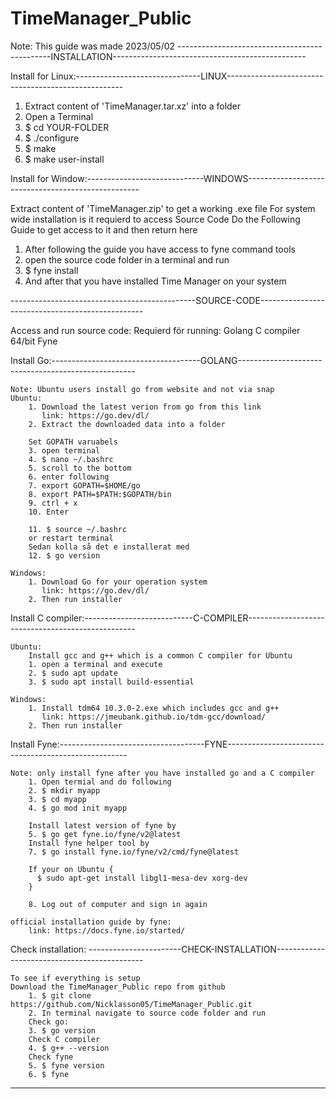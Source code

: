 # TimeManager_Public

Note: This guide was made 2023/05/02
----------------------------------------------INSTALLATION------------------------------------------------


Install for Linux:-------------------------------LINUX----------------------------------------------------

1. Extract content of 'TimeManager.tar.xz' into a folder 
2. Open a Terminal
3. $ cd YOUR-FOLDER
4. $ ./configure
5. $ make
6. $ make user-install

Install for Window:-----------------------------WINDOWS---------------------------------------------------

Extract content of 'TimeManager.zip' to get a working .exe file
For system wide installation is it requierd to access Source Code
Do the Following Guide to get access to it and then return here
1. After following the guide you have access to fyne command tools
2. open the source code folder in a terminal and run
3. $ fyne install
4. And after that you have installed Time Manager on your system

----------------------------------------------SOURCE-CODE-------------------------------------------------

Access and run source code:
	Requierd för running:
		Golang 
		C compiler 64/bit
		Fyne 
  
Install Go:-------------------------------------GOLANG----------------------------------------------------
	
	Note: Ubuntu users install go from website and not via snap 
	Ubuntu:
		1. Download the latest verion from go from this link
		   link: https://go.dev/dl/
		2. Extract the downloaded data into a folder
		
		Set GOPATH varuabels
		3. open terminal
		4. $ nano ~/.bashrc
		5. scroll to the bottom 
		6. enter following 
		7. export GOPATH=$HOME/go
		8. export PATH=$PATH:$GOPATH/bin 
		9. ctrl + x 
		10. Enter
		
		11. $ source ~/.bashrc 
		or restart terminal
		Sedan kolla så det e installerat med 
		12. $ go version 
		
	Windows:	
		1. Download Go for your operation system 
	   	   link: https://go.dev/dl/
	   	2. Then run installer
	
Install C compiler:---------------------------C-COMPILER--------------------------------------------------
	
	Ubuntu:
		Install gcc and g++ which is a common C compiler for Ubuntu 
		1. open a terminal and execute
		2. $ sudo apt update
		3. $ sudo apt install build-essential

	Windows:
		1. Install tdm64 10.3.0-2.exe which includes gcc and g++
		   link: https://jmeubank.github.io/tdm-gcc/download/
		2. Then run installer
	
Install Fyne:------------------------------------FYNE-----------------------------------------------------
	
	Note: only install fyne after you have installed go and a C compiler
		1. Open termial and do following
		2. $ mkdir myapp
		3. $ cd myapp
		4. $ go mod init myapp
		
		Install latest version of fyne by
		5. $ go get fyne.io/fyne/v2@latest
		Install fyne helper tool by
		7. $ go install fyne.io/fyne/v2/cmd/fyne@latest
		
		If your on Ubuntu {
		  $ sudo apt-get install libgl1-mesa-dev xorg-dev
		}
	
		8. Log out of computer and sign in again 
	
	official installation guide by fyne:
		link: https://docs.fyne.io/started/
		
		
Check installation: -----------------------CHECK-INSTALLATION---------------------------------------------
	
	To see if everything is setup 
	Download the TimeManager_Public repo from github
		1. $ git clone https://github.com/Nicklasson05/TimeManager_Public.git
		2. In terminal navigate to source code folder and run 
		Check go:
		3. $ go version 
		Check C compiler 
		4. $ g++ --version
		Check fyne
		5. $ fyne version
		6. $ fyne
	
		
----------------------------------------------------------------------------------------------------------	
	
	

